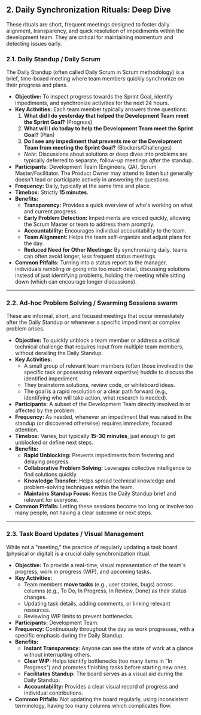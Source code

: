 ## 2. Daily Synchronization Rituals: Deep Dive

These rituals are short, frequent meetings designed to foster daily alignment, transparency, and quick resolution of impediments within the development team. They are critical for maintaining momentum and detecting issues early.

### 2.1. Daily Standup / Daily Scrum

The Daily Standup (often called Daily Scrum in Scrum methodology) is a brief, time-boxed meeting where team members quickly synchronize on their progress and plans.

* **Objective:** To inspect progress towards the Sprint Goal, identify impediments, and synchronize activities for the next 24 hours.
* **Key Activities:** Each team member typically answers three questions:
    1.  **What did I do yesterday that helped the Development Team meet the Sprint Goal?** (Progress)
    2.  **What will I do today to help the Development Team meet the Sprint Goal?** (Plan)
    3.  **Do I see any impediment that prevents me or the Development Team from meeting the Sprint Goal?** (Blockers/Challenges)
    * *Note:* Discussions about solutions or deep dives into problems are typically deferred to separate, follow-up meetings *after* the standup.
* **Participants:** Development Team (Engineers, QA), Scrum Master/Facilitator. The Product Owner may attend to listen but generally doesn't lead or participate actively in answering the questions.
* **Frequency:** Daily, typically at the same time and place.
* **Timebox:** Strictly **15 minutes**.
* **Benefits:**
    * **Transparency:** Provides a quick overview of who's working on what and current progress.
    * **Early Problem Detection:** Impediments are voiced quickly, allowing the Scrum Master or team to address them promptly.
    * **Accountability:** Encourages individual accountability to the team.
    * **Team Alignment:** Helps the team self-organize and adjust plans for the day.
    * **Reduced Need for Other Meetings:** By synchronizing daily, teams can often avoid longer, less frequent status meetings.
* **Common Pitfalls:** Turning into a status report to the manager, individuals rambling or going into too much detail, discussing solutions instead of just identifying problems, holding the meeting while sitting down (which can encourage longer discussions).

---

### 2.2. Ad-hoc Problem Solving / Swarming Sessions  swarm

These are informal, short, and focused meetings that occur immediately after the Daily Standup or whenever a specific impediment or complex problem arises.

* **Objective:** To quickly unblock a team member or address a critical technical challenge that requires input from multiple team members, without derailing the Daily Standup.
* **Key Activities:**
    * A small group of relevant team members (often those involved in the specific task or possessing relevant expertise) huddle to discuss the identified impediment.
    * They brainstorm solutions, review code, or whiteboard ideas.
    * The goal is a rapid resolution or a clear path forward (e.g., identifying who will take action, what research is needed).
* **Participants:** A subset of the Development Team directly involved in or affected by the problem.
* **Frequency:** As needed, whenever an impediment that was raised in the standup (or discovered otherwise) requires immediate, focused attention.
* **Timebox:** Varies, but typically **15-30 minutes**, just enough to get unblocked or define next steps.
* **Benefits:**
    * **Rapid Unblocking:** Prevents impediments from festering and delaying progress.
    * **Collaborative Problem Solving:** Leverages collective intelligence to find solutions quickly.
    * **Knowledge Transfer:** Helps spread technical knowledge and problem-solving techniques within the team.
    * **Maintains Standup Focus:** Keeps the Daily Standup brief and relevant for everyone.
* **Common Pitfalls:** Letting these sessions become too long or involve too many people, not having a clear outcome or next steps.

---

### 2.3. Task Board Updates / Visual Management

While not a "meeting," the practice of regularly updating a task board (physical or digital) is a crucial daily synchronization ritual.

* **Objective:** To provide a real-time, visual representation of the team's progress, work in progress (WIP), and upcoming tasks.
* **Key Activities:**
    * Team members **move tasks** (e.g., user stories, bugs) across columns (e.g., To Do, In Progress, In Review, Done) as their status changes.
    * Updating task details, adding comments, or linking relevant resources.
    * Reviewing WIP limits to prevent bottlenecks.
* **Participants:** Development Team.
* **Frequency:** Continuously throughout the day as work progresses, with a specific emphasis during the Daily Standup.
* **Benefits:**
    * **Instant Transparency:** Anyone can see the state of work at a glance without interrupting others.
    * **Clear WIP:** Helps identify bottlenecks (too many items in "In Progress") and promotes finishing tasks before starting new ones.
    * **Facilitates Standup:** The board serves as a visual aid during the Daily Standup.
    * **Accountability:** Provides a clear visual record of progress and individual contributions.
* **Common Pitfalls:** Not updating the board regularly, using inconsistent terminology, having too many columns which complicates flow.